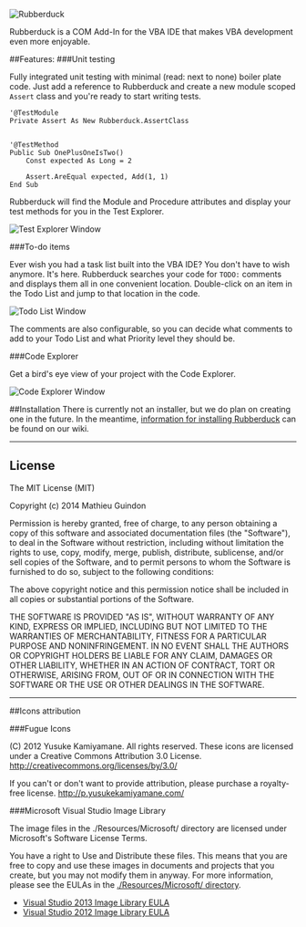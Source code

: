 ![Rubberduck](http://i.stack.imgur.com/taIMg.png)

Rubberduck is a COM Add-In for the VBA IDE that makes VBA development even more enjoyable. 

##Features:
###Unit testing

Fully integrated unit testing with minimal (read: next to none) boiler plate code. Just add a reference to Rubberduck and create a new module scoped `Assert` class and you're ready to start writing tests. 

    '@TestModule
    Private Assert As New Rubberduck.AssertClass
    
    
    '@TestMethod
    Public Sub OnePlusOneIsTwo()
        Const expected As Long = 2
        
        Assert.AreEqual expected, Add(1, 1)
    End Sub

Rubberduck will find the Module and Procedure attributes and display your test methods for you in the Test Explorer.

![Test Explorer Window](http://i.imgur.com/qpCrN30.png)

###To-do items

Ever wish you had a task list built into the VBA IDE? You don't have to wish anymore. It's here. Rubberduck searches your code for `TODO:` comments and displays them all in one convenient location. Double-click on an item in the Todo List and jump to that location in the code. 

![Todo List Window](http://i.stack.imgur.com/3ej9b.png)

The comments are also configurable, so you can decide what comments to add to your Todo List and what Priority level they should be.

###Code Explorer

Get a bird's eye view of your project with the Code Explorer.

![Code Explorer Window](https://cloud.githubusercontent.com/assets/5751684/5161266/3f88a9d6-7372-11e4-9ff5-19eaa0cfa562.png)

##Installation 
There is currently not an installer, but we do plan on creating one in the future. In the meantime, [information for installing Rubberduck][install] can be found on our wiki. 
   
[install]:https://github.com/retailcoder/Rubberduck/wiki/Building-Installation

---

## License

The MIT License (MIT)

Copyright (c) 2014 Mathieu Guindon

Permission is hereby granted, free of charge, to any person obtaining a copy
of this software and associated documentation files (the "Software"), to deal
in the Software without restriction, including without limitation the rights
to use, copy, modify, merge, publish, distribute, sublicense, and/or sell
copies of the Software, and to permit persons to whom the Software is
furnished to do so, subject to the following conditions:

The above copyright notice and this permission notice shall be included in all
copies or substantial portions of the Software.

THE SOFTWARE IS PROVIDED "AS IS", WITHOUT WARRANTY OF ANY KIND, EXPRESS OR
IMPLIED, INCLUDING BUT NOT LIMITED TO THE WARRANTIES OF MERCHANTABILITY,
FITNESS FOR A PARTICULAR PURPOSE AND NONINFRINGEMENT. IN NO EVENT SHALL THE
AUTHORS OR COPYRIGHT HOLDERS BE LIABLE FOR ANY CLAIM, DAMAGES OR OTHER
LIABILITY, WHETHER IN AN ACTION OF CONTRACT, TORT OR OTHERWISE, ARISING FROM,
OUT OF OR IN CONNECTION WITH THE SOFTWARE OR THE USE OR OTHER DEALINGS IN THE
SOFTWARE.

---   

##Icons attribution

###Fugue Icons

(C) 2012 Yusuke Kamiyamane. All rights reserved.
These icons are licensed under a Creative Commons
Attribution 3.0 License.
<http://creativecommons.org/licenses/by/3.0/>

If you can't or don't want to provide attribution, please
purchase a royalty-free license.
<http://p.yusukekamiyamane.com/>

###Microsoft Visual Studio Image Library

The image files in the ./Resources/Microsoft/ directory are licensed under Microsoft's Software License Terms.

You have a right to Use and Distribute these files. This means that you are free to copy and use these images in documents and projects that you create, but you may not modify them in anyway. For more information, please see the EULAs in the [./Resources/Microsoft/ directory](https://github.com/retailcoder/Rubberduck/tree/master/RetailCoder.VBE/Resources/Microsoft).

 * [Visual Studio 2013 Image Library EULA](https://github.com/retailcoder/Rubberduck/blob/master/RetailCoder.VBE/Resources/Microsoft/Visual%20Studio%202013%20Image%20Library%20EULA.rtf)
 * [Visual Studio 2012 Image Library EULA](https://github.com/retailcoder/Rubberduck/blob/master/RetailCoder.VBE/Resources/Microsoft/Visual%20Studio%202012%20Image%20Library%20EULA.rtf)
